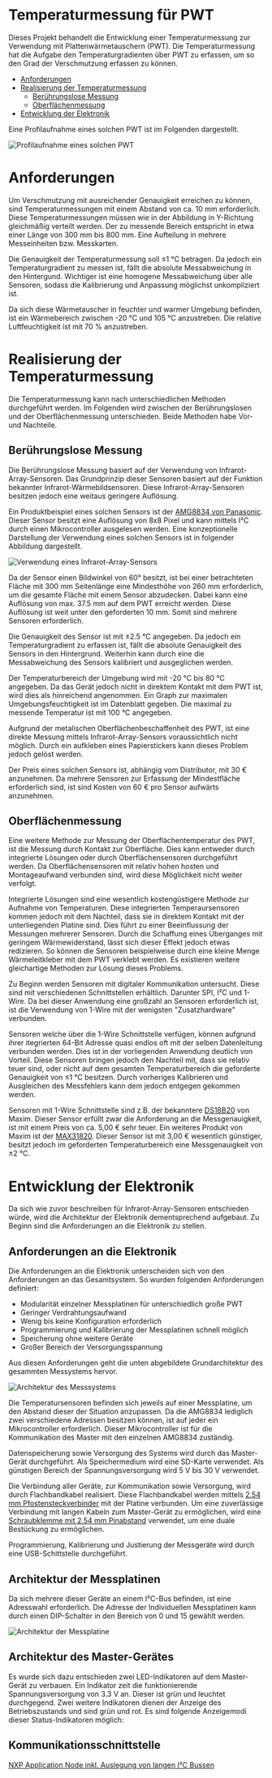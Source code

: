 # Temperaturmessung für PWT
Dieses Projekt behandelt die Entwicklung einer Temperaturmessung zur Verwendung mit Plattenwärmetauschern (PWT). Die Temperaturmessung hat die Aufgabe den Temperaturgradienten über PWT zu erfassen, um so den Grad der Verschmutzung erfassen zu können.

* [Anforderungen](#anforderungen)
* [Realisierung der Temperaturmessung](#realisierung-der-temperaturmessung)
    * [Berührungslose Messung](#berührungslose-messung)
    * [Oberflächenmessung](#oberflächenmessung)
* [Entwicklung der Elektronik](#entwicklung-der-elektronik)

Eine Profilaufnahme eines solchen PWT ist im Folgenden dargestellt.

![Profilaufnahme eines solchen PWT](/doc/img/pwt.jpg)

# Anforderungen
Um Verschmutzung mit ausreichender Genauigkeit erreichen zu können, sind Temperaturmessungen mit einem Abstand von ca. 10 mm erforderlich. Diese Temperaturmessungen müssen wie in der Abbildung in Y-Richtung gleichmäßig verteilt werden. Der zu messende Bereich entspricht in etwa einer Länge von 300 mm bis 800 mm. Eine Aufteilung in mehrere Messeinheiten bzw. Messkarten.

Die Genauigkeit der Temperaturmessung soll ≤1 °C betragen. Da jedoch ein Temperaturgradient zu messen ist, fällt die absolute Messabweichung in den Hintergund. Wichtiger ist eine homogene Messabweichung über alle Sensoren, sodass die Kalibrierung und Anpassung möglichst unkompliziert ist.

Da sich diese Wärmetauscher in feuchter und warmer Umgebung befinden, ist ein Wärmebereich zwischen -20 °C und 105 °C anzustreben. Die relative Luftfeuchtigkeit ist mit 70 % anzustreben.

# Realisierung der Temperaturmessung
Die Temperaturmessung kann nach unterschiedlichen Methoden durchgeführt werden. Im Folgenden wird zwischen der Berührungslosen und der Oberflächenmessung unterschieden. Beide Methoden habe Vor- und Nachteile.

## Berührungslose Messung
Die Berührungslose Messung basiert auf der Verwendung von Infrarot-Array-Sensoren. Das Grundprinzip dieser Sensoren basiert auf der Funktion bekannter Infrarot-Wärmebildsensoren. Diese Infrarot-Array-Sensoren besitzen jedoch eine weitaus geringere Auflösung.

Ein Produktbeispiel eines solchen Sensors ist der [AMG8834 von Panasonic](https://industrial.panasonic.com/cdbs/www-data/pdf/ADI8000/ADI8000C66.pdf). Dieser Sensor besitzt eine Auflösung von 8x8 Pixel und kann mittels I²C durch einen Mikrocontroller ausgelesen werden. Eine konzeptionelle Darstellung der Verwendung eines solchen Sensors ist in folgender Abbildung dargestellt.

![Verwendung eines Infrarot-Array-Sensors](/doc/img/infrarot.png)

Da der Sensor einen Bildwinkel von 60° besitzt, ist bei einer betrachteten Fläche mit 300 mm Seitenlänge eine Mindesthöhe von 260 mm erforderlich, um die gesamte Fläche mit einem Sensor abzudecken. Dabei kann eine Auflösung von max. 37.5 mm auf dem PWT erreicht werden. Diese Auflösung ist weit unter den geforderten 10 mm. Somit sind mehrere Sensoren erforderlich.

Die Genauigkeit des Sensor ist mit ±2.5 °C angegeben. Da jedoch ein Temperaturgradient zu erfassen ist, fällt die absolute Genauigkeit des Sensors in den Hintergrund. Weiterhin kann durch eine die Messabweichung des Sensors kalibriert und ausgeglichen werden.

Der Temperaturbereich der Umgebung wird mit -20 °C bis 80 °C angegeben. Da das Gerät jedoch nicht in direktem Kontakt mit dem PWT ist, wird dies als hinreichend angenommen. Ein Graph zur maximalen Umgebungsfeuchtigkeit ist im Datenblatt gegeben. Die maximal zu messende Temperatur ist mit 100 °C angegeben.

Aufgrund der metalischen Oberflächenbeschaffenheit des PWT, ist eine direkte Messung mittels Infrarot-Array-Sensors voraussichtlich nicht möglich. Durch ein aufkleben eines Papierstickers kann dieses Problem jedoch gelöst werden.

Der Preis eines solchen Sensors ist, abhängig vom Distributor, mit 30 € anzunehmen. Da mehrere Sensoren zur Erfassung der Mindestfläche erforderlich sind, ist sind Kosten von 60 € pro Sensor aufwärts anzunehmen.

## Oberflächenmessung
Eine weitere Methode zur Messung der Oberflächentemperatur des PWT, ist die Messung durch Kontakt zur Oberfläche. Dies kann entweder durch integrierte Lösungen oder durch Oberflächensensoren durchgeführt werden. Da Oberflächensensoren mit relativ hohen hosten und Montageaufwand verbunden sind, wird diese Möglichkeit nicht weiter verfolgt.

Integrierte Lösungen sind eine wesentlich kostengüstigere Methode zur Aufnahme von Temperaturen. Diese integrierten Temperaursensoren kommen jedoch mit dem Nachteil, dass sie in direktem Kontakt mit der unterliegenden Platine sind. Dies führt zu einer Beeinflussung der Messungen mehrerer Sensoren. Durch die Schaffung eines Überganges mit geringem Wärmewiderstand, lässt sich dieser Effekt jedoch etwas redizieren. So können die Sensoren beispielweise durch eine kleine Menge Wärmeleitkleber mit dem PWT verklebt werden. Es existieren weitere gleichartige Methoden zur Lösung dieses Problems.

Zu Beginn werden Sensoren mit digitaler Kommunikation untersucht. Diese sind mit verschiedenen Schnittstellen erhältlich. Darunter SPI, I²C und 1-Wire. Da bei dieser Anwendung eine großzahl an Sensoren erforderlich ist, ist die Verwendung von 1-Wire mit der wenigsten "Zusatzhardware" verbunden.

Sensoren welche über die 1-Wire Schnittstelle verfügen, können aufgrund ihrer itegrierten 64-Bit Adresse quasi endlos oft mit der selben Datenleitung verbunden werden. Dies ist in der vorliegenden Anwendung deutlich von Vorteil. Diese Sensoren bringen jedoch den Nachteil mit, dass sie relativ teuer sind, oder nicht auf dem gesamten Temperaturbereich die geforderte Genauigkeit von ≤1 °C besitzen. Durch vorheriges Kalibrieren und Ausgleichen des Messfehlers kann dem jedoch entgegen gekommen werden.

Sensoren mit 1-Wire Schnittstelle sind z.B. der bekanntere [DS18B20](https://datasheets.maximintegrated.com/en/ds/DS18B20.pdf) von Maxim. Dieser Sensor erfüllt zwar die Anforderung an die Messgenauigkeit, ist mit einem Preis von ca. 5,00 € sehr teuer. Ein weiteres Produkt von Maxim ist der [MAX31820](https://datasheets.maximintegrated.com/en/ds/MAX31820.pdf). Dieser Sensor ist mit 3,00 € wesentlich günstiger, besitzt jedoch im geforderten Temperaturbereich eine Messgenauigkeit von ±2 °C.

# Entwicklung der Elektronik
Da sich wie zuvor beschreiben für Infrarot-Array-Sensoren entschieden würde, wird die Architektur der Elektronik dementsprechend aufgebaut. Zu Beginn sind die Anforderungen an die Elektronik zu stellen.

## Anforderungen an die Elektronik
Die Anforderungen an die Elektronik unterscheiden sich von den Anforderungen an das Gesamtsystem. So wurden folgenden Anforderungen definiert:
* Modularität einzelner Messplatinen für unterschiedlich große PWT
* Geringer Verdrahtungsaufwand
* Wenig bis keine Konfiguration erforderlich
* Programmierung und Kalibrierung der Messplatinen schnell möglich
* Speicherung ohne weitere Geräte
* Großer Bereich der Versorgungsspannung

Aus diesen Anforderungen geht die unten abgebildete Grundarchitektur des gesammten Messystems hervor.

![Architektur des Messsystems](/doc/img/arch_system.png)

Die Temperatursensoren befinden sich jeweils auf einer Messplatine, um den Abstand dieser der Situation anzupassen. Da die AMG8834 lediglich zwei verschiedene Adressen besitzen können, ist auf jeder ein Mikrocontroller erforderlich. Dieser Mikrocontroller ist für die Kommunikation des Master mit den einzelnen AMG8834 zuständig.

Datenspeicherung sowie Versorgung des Systems wird durch das Master-Gerät durchgeführt. Als Speichermedium wird eine SD-Karte verwendet. Als günstigen Bereich der Spannungsversorgung wird 5 V bis 30 V verwendet.

Die Verbindung aller Geräte, zur Kommunikation sowie Versorgung, wird durch Flachbandkabel realisiert. Diese Flachbandkabel werden mittels [2.54 mm Pfostensteckverbinder](https://www.samtec.com/products/htss-102-01-g-d) mit der Platine verbunden. Um eine zuverlässige Verbindung mit langen Kabeln zum Master-Gerät zu ermöglichen, wird eine [Schraubklemme mit 2.54 mm Pinabstand](https://www.we-online.com/catalog/en/TBL_2_54_2109_HORIZONTAL_ENTRY_69121091000X) verwendet, um eine duale Bestückung zu ermöglichen.

Programmierung, Kalibrierung und Justierung der Messgeräte wird durch eine USB-Schittstelle durchgeführt.

## Architektur der Messplatinen
Da sich mehrere dieser Geräte an einem I²C-Bus befinden, ist eine Adresswahl erforderlich. Die Adresse der Individuellen Messplatinen kann durch einen DIP-Schalter in den Bereich von 0 und 15 gewählt werden.

![Architektur der Messplatine](/doc/img/arch_messplatine.png)

## Architektur des Master-Gerätes
Es wurde sich dazu entschieden zwei LED-Indikatoren auf dem Master-Gerät zu verbauen. Ein Indikator zeit die funktionierende Spannungsversorgung von 3.3 V an. Dieser ist grün und leuchtet durchgegend. Zwei weitere Indikatoren dienen der Anzeige des Betriebszustands und sind grün und rot. Es sind folgende Anzeigemodi dieser Status-Indikatoren möglich:

## Kommunikationsschnittstelle
[NXP Application Node inkl. Auslegung von langen I²C Bussen](https://www.nxp.com/docs/en/user-guide/UM10204.pdf)